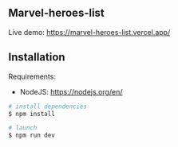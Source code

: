 ## Marvel-heroes-list

Live demo: https://marvel-heroes-list.vercel.app/

## Installation

Requirements:

- NodeJS: https://nodejs.org/en/

```bash
# install dependencies
$ npm install

# launch
$ npm run dev
```
